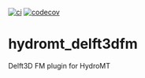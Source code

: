 [![ci](https://github.com/Deltares/hydromt_delft3dfm/actions/workflows/ci.yml/badge.svg?branch=main)](https://github.com/Deltares/hydromt_delft3dfm/actions/workflows/ci.yml)
[![codecov](https://img.shields.io/codecov/c/github/deltares/hydromt_delft3dfm.svg?style=flat-square)](https://app.codecov.io/gh/deltares/hydromt_delft3dfm)

# hydromt_delft3dfm
Delft3D FM plugin for HydroMT
